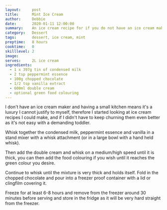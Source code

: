 ```yaml
---
layout:     post
title:      Mint Ice Cream
author:     Debbie
date:       2020-01-11 12:00:00
summary:    An ice cream recipe for if you do not have an ice cream maker
category:   Dessert
tags:       dessert, ice cream, mint
preptime:   8 hours
cooktime:   0
skilllevel: 2
image:      
serves:     2L ice cream
ingredients:
  - 1 x 397g tin of condensed milk
  - 2 tsp peppermint essence
  - 100g chopped chocolate
  - 1/2 tsp vanilla extract
  - 600ml double cream
  - optional green food colouring
---
```


I don't have an ice cream maker and having a small kitchen means it's a luxury I cannot justify to myself, therefore I started looking at ice cream recipes I could make, and if I didn't have to keep churning them even better as it's not easy with a demanding toddler.

Whisk together the condensed milk, peppermint essence and vanilla in a stand mixer with a whisk attachment (or in a large bowl with a hand held whisk).

Then add the double cream and whisk on a medium/high speed until it is thick, you can then add the food colouring if you wish until it reaches the green colour you desire.

Continue to whisk until the mixture is very thick and holds itself. Fold in the chopped chocolate and pour into a freezer proof container with a lid or clingfilm covering it.

Freeze for at least 6-8 hours and remove from the freezer around 30 minutes before serving and store in the fridge as it will be very hard straight from the freezer.
